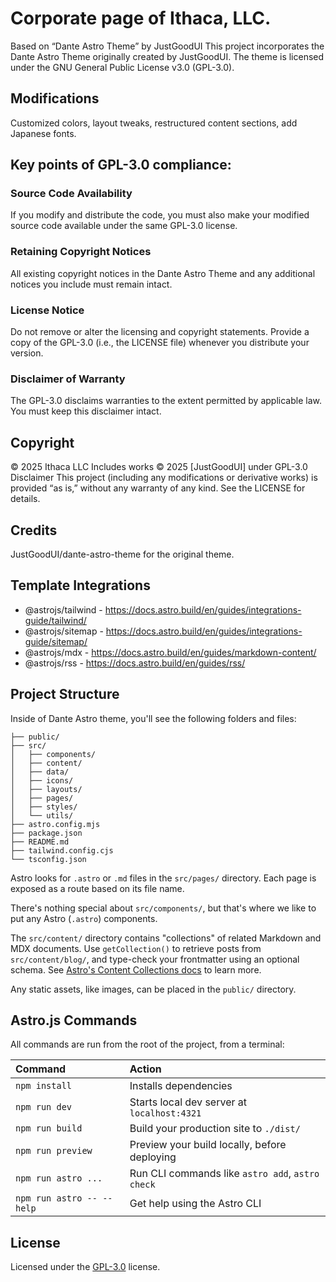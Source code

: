 # Corporate page of Ithaca, LLC.

Based on “Dante Astro Theme” by JustGoodUI
This project incorporates the Dante Astro Theme originally created by JustGoodUI.
The theme is licensed under the GNU General Public License v3.0 (GPL-3.0).

## Modifications
Customized colors, layout tweaks, restructured content sections, add Japanese fonts.

## Key points of GPL-3.0 compliance:

### Source Code Availability
If you modify and distribute the code, you must also make your modified source code available under the same GPL-3.0 license.

### Retaining Copyright Notices
All existing copyright notices in the Dante Astro Theme and any additional notices you include must remain intact.

### License Notice
Do not remove or alter the licensing and copyright statements.
Provide a copy of the GPL-3.0 (i.e., the LICENSE file) whenever you distribute your version.

### Disclaimer of Warranty
The GPL-3.0 disclaims warranties to the extent permitted by applicable law. You must keep this disclaimer intact.

## Copyright
© 2025 Ithaca LLC
Includes works © 2025 [JustGoodUI] under GPL-3.0
Disclaimer
This project (including any modifications or derivative works) is provided “as is,” without any warranty of any kind. See the LICENSE for details.

## Credits
JustGoodUI/dante-astro-theme for the original theme.

## Template Integrations

- @astrojs/tailwind - https://docs.astro.build/en/guides/integrations-guide/tailwind/
- @astrojs/sitemap - https://docs.astro.build/en/guides/integrations-guide/sitemap/
- @astrojs/mdx - https://docs.astro.build/en/guides/markdown-content/
- @astrojs/rss - https://docs.astro.build/en/guides/rss/

## Project Structure

Inside of Dante Astro theme, you'll see the following folders and files:

```text
├── public/
├── src/
│   ├── components/
│   ├── content/
│   ├── data/
│   ├── icons/
│   ├── layouts/
│   ├── pages/
│   ├── styles/
│   └── utils/
├── astro.config.mjs
├── package.json
├── README.md
├── tailwind.config.cjs
└── tsconfig.json
```

Astro looks for `.astro` or `.md` files in the `src/pages/` directory. Each page is exposed as a route based on its file name.

There's nothing special about `src/components/`, but that's where we like to put any Astro (`.astro`) components.

The `src/content/` directory contains "collections" of related Markdown and MDX documents. Use `getCollection()` to retrieve posts from `src/content/blog/`, and type-check your frontmatter using an optional schema. See [Astro's Content Collections docs](https://docs.astro.build/en/guides/content-collections/) to learn more.

Any static assets, like images, can be placed in the `public/` directory.

## Astro.js Commands

All commands are run from the root of the project, from a terminal:

| Command                   | Action                                           |
| :------------------------ | :----------------------------------------------- |
| `npm install`             | Installs dependencies                            |
| `npm run dev`             | Starts local dev server at `localhost:4321`      |
| `npm run build`           | Build your production site to `./dist/`          |
| `npm run preview`         | Preview your build locally, before deploying     |
| `npm run astro ...`       | Run CLI commands like `astro add`, `astro check` |
| `npm run astro -- --help` | Get help using the Astro CLI                     |

## License

Licensed under the [GPL-3.0](https://github.com/JustGoodUI/dante-astro-theme/blob/main/LICENSE) license.
